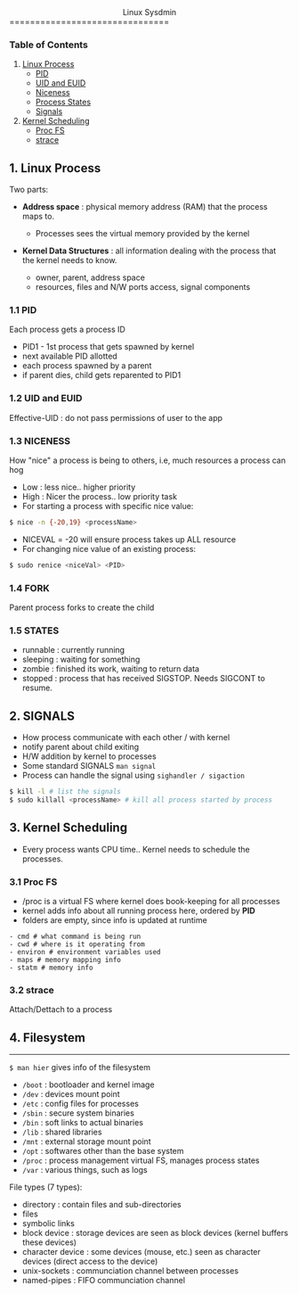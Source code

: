 <center>Linux Sysdmin</center>
===============================

### Table of Contents
1. [Linux Process](#linuxProcess)
   * [PID](#pid)
   * [UID and EUID](#uid-euid)
   * [Niceness](#niceness)
   * [Process States](#process-states)
   * [Signals](#signals)
2. [Kernel Scheduling](#kernel-sched)
   * [Proc FS](#procfs)
   * [strace](#strace)


## 1. Linux Process <a name="linuxProcess"></a>
Two parts:

- **Address space** : physical memory address (RAM) that the process maps to.
  * Processes sees the virtual memory provided by the kernel

- **Kernel Data Structures** : all information dealing with the process that the 
kernel needs to know.
  * owner, parent, address space
  * resources, files and N/W ports access, signal components


### 1.1 PID<a name="pid"></a>
Each process gets a process ID
- PID1 - 1st process that gets spawned by kernel
- next available PID allotted
- each process spawned by a parent
- if parent dies, child gets reparented to PID1

### 1.2 UID and EUID<a name="uid-euid"></a>
Effective-UID : do not pass permissions of user to the app

### 1.3 NICENESS<a name="niceness"></a>
How "nice" a process is being to others, i.e, much resources a process can hog
- Low : less nice.. higher priority
- High : Nicer the process.. low priority task
- For starting a process with specific nice value:  
```bash
$ nice -n {-20,19} <processName>
```
- NICEVAL = -20 will ensure process takes up ALL resource
- For changing nice value of an existing process:  
```bash
$ sudo renice <niceVal> <PID>
```

### 1.4 FORK<a name="fork"></a>
Parent process forks to create the child

### 1.5 STATES<a name="process-states"></a>
- runnable : currently running 
- sleeping : waiting for something
- zombie : finished its work, waiting to return data
- stopped : process that has received SIGSTOP. Needs SIGCONT to resume.

## 2. SIGNALS<a name="signals"></a>
- How process communicate with each other / with kernel
- notify parent about child exiting
- H/W addition by kernel to processes
- Some standard SIGNALS ```man signal```
- Process can handle the signal using ```sighandler / sigaction```
```bash
$ kill -l # list the signals  
$ sudo killall <processName> # kill all process started by process   
```

## 3. Kernel Scheduling<a name="kernel-sched"></a>
- Every process wants CPU time.. Kernel needs to schedule the processes.
 
### 3.1 Proc FS <a name=procfs></a>
- /proc is a virtual FS where kernel does book-keeping for all processes 
- kernel adds info about all running process here, ordered by **PID**
- folders are empty, since info is updated at runtime
```
- cmd # what command is being run  
- cwd # where is it operating from  
- environ # environment variables used  
- maps # memory mapping info  
- statm # memory info  
```

### 3.2 strace<a name="strace"></a>
Attach/Dettach to a process


## 4. Filesystem
-----------------


```$ man hier``` gives info of the filesystem

* ```/boot``` : bootloader and kernel image
* ```/dev``` : devices mount point
* ```/etc``` : config files for processes
* ```/sbin```  : secure system binaries
* ```/bin``` : soft links to actual binaries
* ```/lib``` : shared libraries
* ```/mnt``` : external storage mount point
* ```/opt``` : softwares other than the base system
* ```/proc``` : process management virtual FS, manages process states
* ```/var``` : various things, such as logs

File types (7 types):
* directory : contain files and sub-directories
* files
* symbolic links
* block device : storage devices are seen as block devices (kernel buffers these devices)
* character device : some devices (mouse, etc.) seen as character devices (direct access to the device)
* unix-sockets : communciation channel between processes
* named-pipes : FIFO communciation channel
